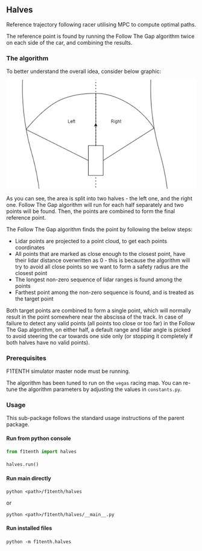 ## Halves

Reference trajectory following racer utilising MPC to compute optimal paths.

The reference point is found by running the Follow The Gap algorithm twice on each side of the car, and combining the
results.

### The algorithm

To better understand the overall idea, consider below graphic:

![Halves algorithm helper graphic](../res/halves_graphic.PNG "halves_graphic")

As you can see, the area is split into two halves - the left one, and the right one. Follow The Gap algorithm will run
for each half separately and two points will be found. Then, the points are combined to form the final reference point.

The Follow The Gap algorithm finds the point by following the below steps:

- Lidar points are projected to a point cloud, to get each points coordinates
- All points that are marked as close enough to the closest point, have their lidar distance overwritten as 0 - this
is because the algorithm will try to avoid all close points so we want to form a safety radius are the closest point
- The longest non-zero sequence of lidar ranges is found among the points
- Farthest point among the non-zero sequence is found, and is treated as the target point

Both target points are combined to form a single point, which will normally result in the point somewhere near
the abscissa of the track. In case of failure to detect any valid points (all points too close or too far) in the
Follow The Gap algorithm, on either half, a default range and lidar angle is picked to avoid steering the car towards
one side only (or stopping it completely if both halves have no valid points).

### Prerequisites

F1TENTH simulator master node must be running.

The algorithm has been tuned to run on the `vegas` racing map. You can re-tune the algorithm parameters by adjusting
the values in `constants.py`.

### Usage

This sub-package follows the standard usage instructions of the parent package.

#### Run from python console

```python
from f1tenth import halves

halves.run()
```

#### Run main directly

```
python <path>/f1tenth/halves
```

or

```
python <path>/f1tenth/halves/__main__.py
```

#### Run installed files

```
python -m f1tenth.halves
```
